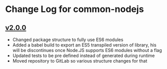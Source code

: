 # Change Log for common-nodejs

## [v2.0.0](https://gitlab.com/openrail/uk/referencedata-nodejs/tags/v2.0.0)
* Changed package structure to fully use ES6 modules
* Added a babel build to export an ES5 transpiled version of library, his will be discontinues once Node.JS supports ES6 modules without a flag
* Updated tests to be pre defined instead of generated during runtime
* Moved repository to GitLab so various structure changes for that
